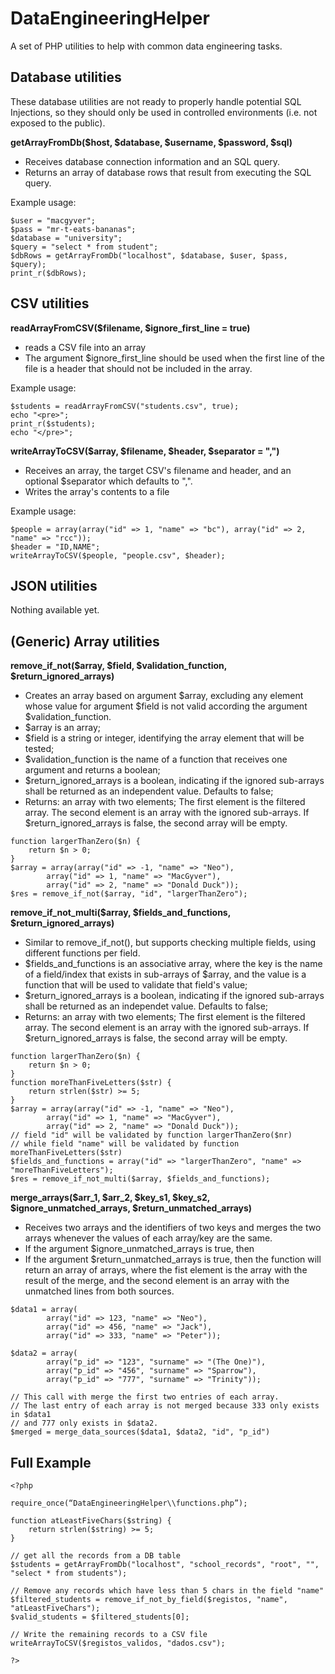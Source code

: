 # DataEngineeringHelper

A set of PHP utilities to help with common data engineering tasks.

## Database utilities

These database utilities are not ready to properly handle potential SQL Injections, so they should only be used in controlled environments (i.e. not exposed to the 
public).

**getArrayFromDb($host, $database, $username, $password, $sql)**
- Receives database connection information and an SQL query.
- Returns an array of database rows that result from executing the SQL query.

Example usage:
```
$user = "macgyver";
$pass = "mr-t-eats-bananas";
$database = "university";
$query = "select * from student";
$dbRows = getArrayFromDb("localhost", $database, $user, $pass, $query);
print_r($dbRows);
```

## CSV utilities

**readArrayFromCSV($filename, $ignore_first_line = true)**
- reads a CSV file into an array
- The argument $ignore_first_line should be used when the first line of the file is a header that should not be included in the array.

Example usage:
```
$students = readArrayFromCSV("students.csv", true);
echo "<pre>";
print_r($students);
echo "</pre>";
```

**writeArrayToCSV($array, $filename, $header, $separator = ",")**
- Receives an array, the target CSV's filename and header, and an optional $separator which defaults to ",".
- Writes the array's contents to a file

Example usage:
```
$people = array(array("id" => 1, "name" => "bc"), array("id" => 2, "name" => "rcc"));
$header = "ID,NAME";
writeArrayToCSV($people, "people.csv", $header);
```

## JSON utilities
Nothing available yet.

## (Generic) Array utilities
**remove_if_not($array, $field, $validation_function, $return_ignored_arrays)**
- Creates an array based on argument $array, excluding any element whose value for argument $field is not valid according the argument $validation_function.
- $array is an array;
- $field is a string or integer, identifying the array element that will be tested;
- $validation_function is the name of a function that receives one argument and returns a boolean;
- $return_ignored_arrays is a boolean, indicating if the ignored sub-arrays shall be returned as an independent value. Defaults to false;
- Returns: an array with two elements; The first element is the filtered array. The second element is an array with the ignored sub-arrays. If $return_ignored_arrays
is false, the second array will be empty.

```Example usage:
function largerThanZero($n) {
	return $n > 0;
}
$array = array(array("id" => -1, "name" => "Neo"), 
		array("id" => 1, "name" => "MacGyver"), 
		array("id" => 2, "name" => "Donald Duck"));
$res = remove_if_not($array, "id", "largerThanZero");
```

**remove_if_not_multi($array, $fields_and_functions, $return_ignored_arrays)**
- Similar to remove_if_not(), but supports checking multiple fields, using different functions per field.
- $fields_and_functions is an associative array, where the key is the name of a field/index that exists in sub-arrays of $array, and the value is a function that
will be used to validate that field's value;
- $return_ignored_arrays is a boolean, indicating if the ignored sub-arrays shall be returned as an independet value. Defaults to false;
- Returns: an array with two elements; The first element is the filtered array. The second element is an array with the ignored sub-arrays. If $return_ignored_arrays
is false, the second array will be empty.

```Example usage:
function largerThanZero($n) {
	return $n > 0;
}
function moreThanFiveLetters($str) {
	return strlen($str) >= 5;
}
$array = array(array("id" => -1, "name" => "Neo"), 
		array("id" => 1, "name" => "MacGyver"), 
		array("id" => 2, "name" => "Donald Duck"));
// field "id" will be validated by function largerThanZero($nr)
// while field "name" will be validated by function moreThanFiveLetters($str)
$fields_and_functions = array("id" => "largerThanZero", "name" => "moreThanFiveLetters");
$res = remove_if_not_multi($array, $fields_and_functions);
```

**merge_arrays($arr_1, $arr_2, $key_s1, $key_s2, $ignore_unmatched_arrays, $return_unmatched_arrays)**
- Receives two arrays and the identifiers of two keys and merges the two arrays whenever the values of each array/key are the same.
- If the argument $ignore_unmatched_arrays is true, then 
- If the argument $return_unmatched_arrays is true, then the function will return an array of arrays, where 
the fist element is the array with the result of the merge, and the second element is an array with the unmatched lines from both sources.

```Example usage:
$data1 = array(
		array("id" => 123, "name" => "Neo"),
		array("id" => 456, "name" => "Jack"),
		array("id" => 333, "name" => "Peter"));

$data2 = array(
		array("p_id" => "123", "surname" => "(The One)"),
		array("p_id" => "456", "surname" => "Sparrow"),
		array("p_id" => "777", "surname" => "Trinity"));

// This call with merge the first two entries of each array.
// The last entry of each array is not merged because 333 only exists in $data1 
// and 777 only exists in $data2.
$merged = merge_data_sources($data1, $data2, "id", "p_id")
```

## Full Example

```
<?php

require_once(“DataEngineeringHelper\\functions.php”);

function atLeastFiveChars($string) {
	return strlen($string) >= 5;
}

// get all the records from a DB table
$students = getArrayFromDb("localhost", "school_records", "root", "", "select * from students");

// Remove any records which have less than 5 chars in the field "name"
$filtered_students = remove_if_not_by_field($registos, "name", "atLeastFiveChars");
$valid_students = $filtered_students[0];

// Write the remaining records to a CSV file
writeArrayToCSV($registos_validos, "dados.csv");

?>
```
